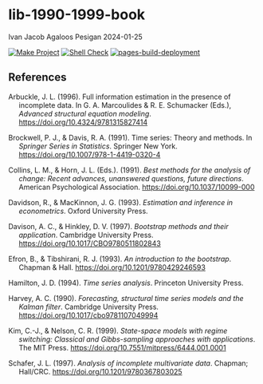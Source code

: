 lib-1990-1999-book
================
Ivan Jacob Agaloos Pesigan
2024-01-25

<!-- README.md is generated from .setup/readme/README.Rmd. Please edit that file -->
<!-- badges: start -->

[![Make
Project](https://github.com/ijapesigan/lib-1990-1999-book/actions/workflows/make.yml/badge.svg)](https://github.com/ijapesigan/lib-1990-1999-book/actions/workflows/make.yml)
[![Shell
Check](https://github.com/ijapesigan/lib-1990-1999-book/actions/workflows/shellcheck.yml/badge.svg)](https://github.com/ijapesigan/lib-1990-1999-book/actions/workflows/shellcheck.yml)
[![pages-build-deployment](https://github.com/ijapesigan/lib-1990-1999-book/actions/workflows/pages/pages-build-deployment/badge.svg)](https://github.com/ijapesigan/lib-1990-1999-book/actions/workflows/pages/pages-build-deployment)
<!-- badges: end -->

## References

<div id="refs" class="references csl-bib-body hanging-indent"
line-spacing="2">

<div id="ref-Arbuckle-1996" class="csl-entry">

Arbuckle, J. L. (1996). Full information estimation in the presence of
incomplete data. In G. A. Marcoulides & R. E. Schumacker (Eds.),
*Advanced structural equation modeling*.
<https://doi.org/10.4324/9781315827414>

</div>

<div id="ref-Brockwell-Davis-1991" class="csl-entry">

Brockwell, P. J., & Davis, R. A. (1991). Time series: Theory and
methods. In *Springer Series in Statistics*. Springer New York.
<https://doi.org/10.1007/978-1-4419-0320-4>

</div>

<div id="ref-Collins-Horn-1991" class="csl-entry">

Collins, L. M., & Horn, J. L. (Eds.). (1991). *Best methods for the
analysis of change: Recent advances, unanswered questions, future
directions*. American Psychological Association.
<https://doi.org/10.1037/10099-000>

</div>

<div id="ref-Davidson-MacKinnon-1993" class="csl-entry">

Davidson, R., & MacKinnon, J. G. (1993). *Estimation and inference in
econometrics*. Oxford University Press.

</div>

<div id="ref-Davison-Hinkley-1997" class="csl-entry">

Davison, A. C., & Hinkley, D. V. (1997). *Bootstrap methods and their
application*. Cambridge University Press.
<https://doi.org/10.1017/CBO9780511802843>

</div>

<div id="ref-Efron-Tibshirani-1993" class="csl-entry">

Efron, B., & Tibshirani, R. J. (1993). *An introduction to the
bootstrap*. Chapman & Hall. <https://doi.org/10.1201/9780429246593>

</div>

<div id="ref-Hamilton-1994" class="csl-entry">

Hamilton, J. D. (1994). *Time series analysis*. Princeton University
Press.

</div>

<div id="ref-Harvey-1990" class="csl-entry">

Harvey, A. C. (1990). *Forecasting, structural time series models and
the Kalman filter*. Cambridge University Press.
<https://doi.org/10.1017/cbo9781107049994>

</div>

<div id="ref-Kim-Nelson-1999" class="csl-entry">

Kim, C.-J., & Nelson, C. R. (1999). *State-space models with regime
switching: Classical and Gibbs-sampling approaches with applications*.
The MIT Press. <https://doi.org/10.7551/mitpress/6444.001.0001>

</div>

<div id="ref-Schafer-1997" class="csl-entry">

Schafer, J. L. (1997). *Analysis of incomplete multivariate data*.
Chapman; Hall/CRC. <https://doi.org/10.1201/9780367803025>

</div>

</div>
